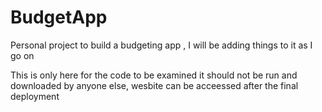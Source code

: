 # BudgetApp
Personal project to build a budgeting app , I will be adding things to it as I go on 

This is only here for the code to be examined
it should not be run and downloaded by anyone else, wesbite can be acceessed after the final deployment 

